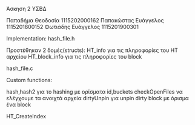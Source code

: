Άσκηση 2 ΥΣΒΔ

Παπαδήμα Θεοδοσία 1115202000162
Παπακώστας Ευάγγελος 1115201800152
Φωτιάδης Ευάγγελος 1115201900301

Implementation:
hash_file.h

Προστέθηκαν 2 δομές(structs):
HT_info για τις πληροφορίες του HT αρχείου
HT_block_info για τις πληροφορίες του block

hash_file.c

Custom functions:

hash,hash2 για το hashing με ορίσματα id,buckets 
checkOpenFiles να ελέγχουμε τα ανοιχτά αρχεία
dirtyUnpin για unpin dirty block με όρισμα ένα block

HT_CreateIndex